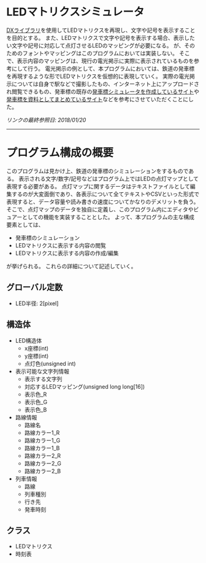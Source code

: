 # LEDマトリクスシミュレータ
[DXライブラリ](http://dxlib.o.oo7.jp/ "ＤＸライブラリ置き場　ＨＯＭＥ")を使用してLEDマトリクスを再現し、文字や記号を表示することを目的とする。
また、LEDマトリクスで文字や記号を表示する場合、表示したい文字や記号に対応して点灯させるLEDのマッピングが必要になる。
が、そのためのフォントやマッピングはこのプログラムにおいては実装しない。
そこで、表示内容のマッピングは、現行の電光掲示に実際に表示されているものを参考にして行う。
電光掲示の例として、本プログラムにおいては、鉄道の発車標を再現するような形でLEDマトリクスを仮想的に表現していく。
実際の電光掲示については自身で駅などで撮影したもの、インターネット上にアップロードされ閲覧できるもの、発車標の既存の[発車標シミュレータを作成しているサイト](http://www.geocities.jp/yoshi223_k/page/hasshahyo/index.htm "発車標シミュレーター - 鉄道駅の発車案内板(LED電光掲示板/ディスプレイ)を忠実に再現")や[発車標を資料としてまとめているサイト](http://led.e501.net/index.php?FrontPage "FrontPage - LED発車標 Wiki")などを参考にさせていただくことにした。

_リンクの最終参照日: 2018/01/20_

---
# プログラム構成の概要
このプログラムは見かけ上、鉄道の発車標のシミュレーションをするものである。
表示される文字/数字/記号などはプログラム上ではLEDの点灯マップとして表現する必要がある。
点灯マップに関するデータはテキストファイルとして編集するのが大変面倒であり、各表示について全てテキストやCSVといった形式で表現すると、データ容量や読み書きの速度についてかなりのデメリットを負う。
そこで、点灯マップのデータを独自に定義し、このプログラム内にエディタやビュアーとしての機能を実装することとした。
よって、本プログラムの主な構成要素としては、
- 発車標のシミュレーション
- LEDマトリクスに表示する内容の閲覧
- LEDマトリクスに表示する内容の作成/編集

が挙げられる。
これらの詳細について記述していく。

## グローバル定数
- LED半径: 2[pixel]

## 構造体
- LED構造体
	- x座標(int)
	- y座標(int)
	- 点灯色(unsigned int)
- 表示可能な文字列情報
	- 表示する文字列
	- 対応するLEDマッピング(unsigned long long[16])
	- 表示色_R
	- 表示色_G
	- 表示色_B
- 路線情報
	- 路線名
	- 路線カラー1_R
	- 路線カラー1_G
	- 路線カラー1_B
	- 路線カラー2_R
	- 路線カラー2_G
	- 路線カラー2_B
- 列車情報
	- 路線
	- 列車種別
	- 行き先
	- 発車時刻

## クラス
- LEDマトリクス
- 時刻表
